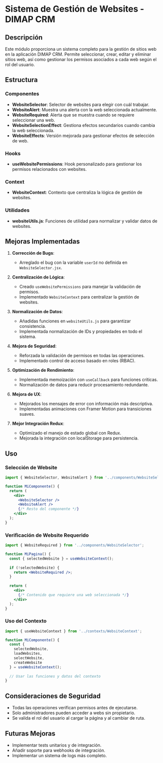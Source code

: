 # Sistema de Gestión de Websites - DIMAP CRM

## Descripción
Este módulo proporciona un sistema completo para la gestión de sitios web en la aplicación DIMAP CRM. Permite seleccionar, crear, editar y eliminar sitios web, así como gestionar los permisos asociados a cada web según el rol del usuario.

## Estructura

### Componentes
- **WebsiteSelector**: Selector de websites para elegir con cuál trabajar.
- **WebsiteAlert**: Muestra una alerta con la web seleccionada actualmente.
- **WebsiteRequired**: Alerta que se muestra cuando se requiere seleccionar una web.
- **WebsiteSelectionEffect**: Gestiona efectos secundarios cuando cambia la web seleccionada.
- **WebsiteEffects**: Versión mejorada para gestionar efectos de selección de web.

### Hooks
- **useWebsitePermissions**: Hook personalizado para gestionar los permisos relacionados con websites.

### Context
- **WebsiteContext**: Contexto que centraliza la lógica de gestión de websites.

### Utilidades
- **websiteUtils.js**: Funciones de utilidad para normalizar y validar datos de websites.

## Mejoras Implementadas

1. **Corrección de Bugs**:
   - Arreglado el bug con la variable `userId` no definida en `WebsiteSelector.jsx`.

2. **Centralización de Lógica**:
   - Creado `useWebsitePermissions` para manejar la validación de permisos.
   - Implementado `WebsiteContext` para centralizar la gestión de websites.

3. **Normalización de Datos**:
   - Añadidas funciones en `websiteUtils.js` para garantizar consistencia.
   - Implementada normalización de IDs y propiedades en todo el sistema.

4. **Mejora de Seguridad**:
   - Reforzada la validación de permisos en todas las operaciones.
   - Implementado control de acceso basado en roles (RBAC).

5. **Optimización de Rendimiento**:
   - Implementada memoización con `useCallback` para funciones críticas.
   - Normalización de datos para reducir procesamiento redundante.

6. **Mejora de UX**:
   - Mejorados los mensajes de error con información más descriptiva.
   - Implementadas animaciones con Framer Motion para transiciones suaves.

7. **Mejor Integración Redux**:
   - Optimizado el manejo de estado global con Redux.
   - Mejorada la integración con localStorage para persistencia.

## Uso

### Selección de Website
```jsx
import { WebsiteSelector, WebsiteAlert } from '../components/WebsiteSelector';

function MiComponente() {
  return (
    <div>
      <WebsiteSelector />
      <WebsiteAlert />
      {/* Resto del componente */}
    </div>
  );
}
```

### Verificación de Website Requerido
```jsx
import { WebsiteRequired } from '../components/WebsiteSelector';

function MiPagina() {
  const { selectedWebsite } = useWebsiteContext();
  
  if (!selectedWebsite) {
    return <WebsiteRequired />;
  }
  
  return (
    <div>
      {/* Contenido que requiere una web seleccionada */}
    </div>
  );
}
```

### Uso del Contexto
```jsx
import { useWebsiteContext } from '../contexts/WebsiteContext';

function MiComponente() {
  const { 
    selectedWebsite, 
    loadWebsites, 
    selectWebsite, 
    createWebsite 
  } = useWebsiteContext();
  
  // Usar las funciones y datos del contexto
}
```

## Consideraciones de Seguridad
- Todas las operaciones verifican permisos antes de ejecutarse.
- Solo administradores pueden acceder a webs sin propietario.
- Se valida el rol del usuario al cargar la página y al cambiar de ruta.

## Futuras Mejoras
- Implementar tests unitarios y de integración.
- Añadir soporte para webhooks de integración.
- Implementar un sistema de logs más completo.